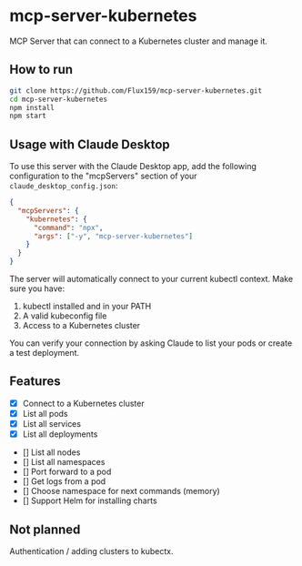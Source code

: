 # mcp-server-kubernetes

MCP Server that can connect to a Kubernetes cluster and manage it.

## How to run

```bash
git clone https://github.com/Flux159/mcp-server-kubernetes.git
cd mcp-server-kubernetes
npm install
npm start
```

## Usage with Claude Desktop

To use this server with the Claude Desktop app, add the following configuration to the "mcpServers" section of your `claude_desktop_config.json`:

```json
{
  "mcpServers": {
    "kubernetes": {
      "command": "npx",
      "args": ["-y", "mcp-server-kubernetes"]
    }
  }
}
```

The server will automatically connect to your current kubectl context. Make sure you have:

1. kubectl installed and in your PATH
2. A valid kubeconfig file
3. Access to a Kubernetes cluster

You can verify your connection by asking Claude to list your pods or create a test deployment.

## Features

- [x] Connect to a Kubernetes cluster
- [x] List all pods
- [x] List all services
- [x] List all deployments
- [] List all nodes
- [] List all namespaces
- [] Port forward to a pod
- [] Get logs from a pod
- [] Choose namespace for next commands (memory)
- [] Support Helm for installing charts

## Not planned

Authentication / adding clusters to kubectx.
